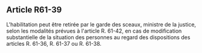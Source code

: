 Article R61-39
----
L'habilitation peut être retirée par le garde des sceaux, ministre de la
justice, selon les modalités prévues à l'article R. 61-42, en cas de
modification substantielle de la situation des personnes au regard des
dispositions des articles R. 61-36, R. 61-37 ou R. 61-38.
